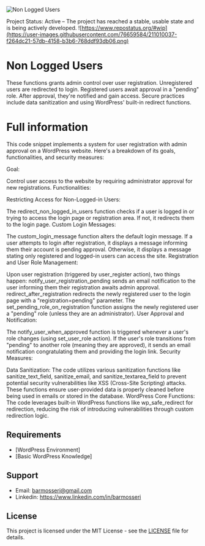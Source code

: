 ![Non Logged Users](https://i.ibb.co/GPGt1Qt/Nu-Lx8mcl-Qbmn-UVt-Jj-Y3-GNw.png)

Project Status: Active – The project has reached a stable, usable state and is being actively developed.
![https://www.repostatus.org/#wip](https://user-images.githubusercontent.com/76659584/211010037-f264dc21-57db-4158-b3b6-768ddf93db06.png)

#  Non Logged Users

These functions grants admin control over user registration. Unregistered users are redirected to login. Registered users await approval in a "pending" role. After approval, they're notified and gain access. Secure practices include data sanitization and using WordPress' built-in redirect functions.

# Full information
This code snippet implements a system for user registration with admin approval on a WordPress website. Here's a breakdown of its goals, functionalities, and security measures:

Goal:

Control user access to the website by requiring administrator approval for new registrations.
Functionalities:

Restricting Access for Non-Logged-in Users:

The redirect_non_logged_in_users function checks if a user is logged in or trying to access the login page or registration area.
If not, it redirects them to the login page.
Custom Login Messages:

The custom_login_message function alters the default login message.
If a user attempts to login after registration, it displays a message informing them their account is pending approval.
Otherwise, it displays a message stating only registered and logged-in users can access the site.
Registration and User Role Management:

Upon user registration (triggered by user_register action), two things happen:
notify_user_registration_pending sends an email notification to the user informing them their registration awaits admin approval.
redirect_after_registration redirects the newly registered user to the login page with a "registration=pending" parameter.
The set_pending_role_on_registration function assigns the newly registered user a "pending" role (unless they are an administrator).
User Approval and Notification:

The notify_user_when_approved function is triggered whenever a user's role changes (using set_user_role action).
If the user's role transitions from "pending" to another role (meaning they are approved), it sends an email notification congratulating them and providing the login link.
Security Measures:

Data Sanitization: The code utilizes various sanitization functions like sanitize_text_field, sanitize_email, and sanitize_textarea_field to prevent potential security vulnerabilities like XSS (Cross-Site Scripting) attacks. These functions ensure user-provided data is properly cleaned before being used in emails or stored in the database.
WordPress Core Functions: The code leverages built-in WordPress functions like wp_safe_redirect for redirection, reducing the risk of introducing vulnerabilities through custom redirection logic.

## Requirements

* [WordPress Environment]
* [Basic WordPress Knowledge]

## Support

* Email: barmosseri@gmail.com
* Linkedin: https://www.linkedin.com/in/barmosseri

## License

This project is licensed under the MIT License - see the [LICENSE](LICENSE) file for details.
